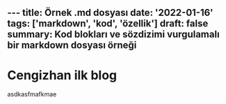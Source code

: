 --- title: Örnek .md dosyası date: '2022-01-16' 
tags: ['markdown', 'kod', 'özellik'] 
draft: false 
summary: Kod blokları ve sözdizimi vurgulamalı bir markdown dosyası örneği 
---

# Cengizhan ilk blog

asdkasfmafkmae
